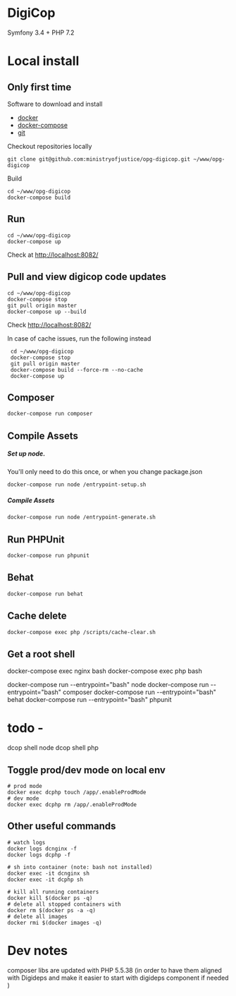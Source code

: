 # DigiCop
Symfony 3.4 + PHP 7.2

# Local install

## Only first time

Software to download and install
  *  [docker](https://docs.docker.com/install/)
  *  [docker-compose](https://docs.docker.com/compose/install/)
  *  [git](https://git-scm.com/book/en/v2/Getting-Started-Installing-Git)
  
Checkout repositories locally

    git clone git@github.com:ministryofjustice/opg-digicop.git ~/www/opg-digicop

Build

    cd ~/www/opg-digicop
    docker-compose build

## Run 
    
    cd ~/www/opg-digicop
    docker-compose up
    
 Check at [http://localhost:8082/](http://localhost:8082/)
   
    
## Pull and view digicop code updates
    
    cd ~/www/opg-digicop
    docker-compose stop
    git pull origin master
    docker-compose up --build
    
 Check [http://localhost:8082/](http://localhost:8082/)
    
  In case of cache issues, run the following instead 
  
     cd ~/www/opg-digicop
     docker-compose stop
     git pull origin master
     docker-compose build --force-rm --no-cache
     docker-compose up


## Composer
``` bash
docker-compose run composer
```

## Compile Assets

##### Set up node. 
You'll only need to do this once, or when you change package.json

``` bash
docker-compose run node /entrypoint-setup.sh
```

##### Compile Assets
``` bash
docker-compose run node /entrypoint-generate.sh
```

## Run PHPUnit

``` bash
docker-compose run phpunit
```

## Behat
``` bash
docker-compose run behat
```

## Cache delete
``` bash
docker-compose exec php /scripts/cache-clear.sh
```

## Get a root shell

docker-compose exec nginx bash
docker-compose exec php bash

docker-compose run --entrypoint="bash" node
docker-compose run --entrypoint="bash" composer
docker-compose run --entrypoint="bash" behat
docker-compose run --entrypoint="bash" phpunit

# todo - 
dcop shell node
dcop shell php

## Toggle prod/dev mode on local env

    # prod mode
    docker exec dcphp touch /app/.enableProdMode
    # dev mode
    docker exec dcphp rm /app/.enableProdMode



## Other useful commands
    
    # watch logs
    docker logs dcnginx -f
    docker logs dcphp -f

    # sh into container (note: bash not installed)
    docker exec -it dcnginx sh
    docker exec -it dcphp sh
    
    # kill all running containers
    docker kill $(docker ps -q)
    # delete all stopped containers with 
    docker rm $(docker ps -a -q)
    # delete all images 
    docker rmi $(docker images -q)
    
# Dev notes
composer libs are updated with PHP 5.5.38 
(in order to have them aligned with Digideps and make it easier to start with digideps component if needed )
